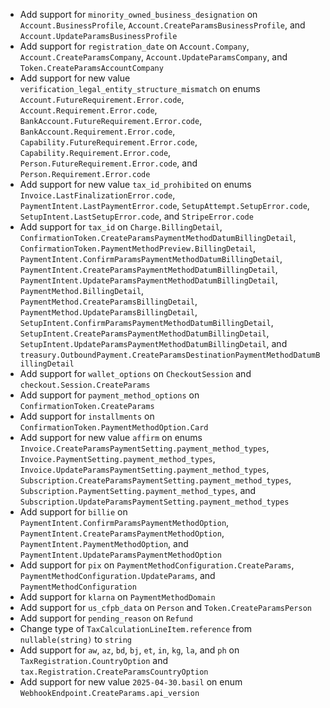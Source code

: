 * Add support for `minority_owned_business_designation` on `Account.BusinessProfile`, `Account.CreateParamsBusinessProfile`, and `Account.UpdateParamsBusinessProfile`
* Add support for `registration_date` on `Account.Company`, `Account.CreateParamsCompany`, `Account.UpdateParamsCompany`, and `Token.CreateParamsAccountCompany`
* Add support for new value `verification_legal_entity_structure_mismatch` on enums `Account.FutureRequirement.Error.code`, `Account.Requirement.Error.code`, `BankAccount.FutureRequirement.Error.code`, `BankAccount.Requirement.Error.code`, `Capability.FutureRequirement.Error.code`, `Capability.Requirement.Error.code`, `Person.FutureRequirement.Error.code`, and `Person.Requirement.Error.code`
* Add support for new value `tax_id_prohibited` on enums `Invoice.LastFinalizationError.code`, `PaymentIntent.LastPaymentError.code`, `SetupAttempt.SetupError.code`, `SetupIntent.LastSetupError.code`, and `StripeError.code`
* Add support for `tax_id` on `Charge.BillingDetail`, `ConfirmationToken.CreateParamsPaymentMethodDatumBillingDetail`, `ConfirmationToken.PaymentMethodPreview.BillingDetail`, `PaymentIntent.ConfirmParamsPaymentMethodDatumBillingDetail`, `PaymentIntent.CreateParamsPaymentMethodDatumBillingDetail`, `PaymentIntent.UpdateParamsPaymentMethodDatumBillingDetail`, `PaymentMethod.BillingDetail`, `PaymentMethod.CreateParamsBillingDetail`, `PaymentMethod.UpdateParamsBillingDetail`, `SetupIntent.ConfirmParamsPaymentMethodDatumBillingDetail`, `SetupIntent.CreateParamsPaymentMethodDatumBillingDetail`, `SetupIntent.UpdateParamsPaymentMethodDatumBillingDetail`, and `treasury.OutboundPayment.CreateParamsDestinationPaymentMethodDatumBillingDetail`
* Add support for `wallet_options` on `CheckoutSession` and `checkout.Session.CreateParams`
* Add support for `payment_method_options` on `ConfirmationToken.CreateParams`
* Add support for `installments` on `ConfirmationToken.PaymentMethodOption.Card`
* Add support for new value `affirm` on enums `Invoice.CreateParamsPaymentSetting.payment_method_types`, `Invoice.PaymentSetting.payment_method_types`, `Invoice.UpdateParamsPaymentSetting.payment_method_types`, `Subscription.CreateParamsPaymentSetting.payment_method_types`, `Subscription.PaymentSetting.payment_method_types`, and `Subscription.UpdateParamsPaymentSetting.payment_method_types`
* Add support for `billie` on `PaymentIntent.ConfirmParamsPaymentMethodOption`, `PaymentIntent.CreateParamsPaymentMethodOption`, `PaymentIntent.PaymentMethodOption`, and `PaymentIntent.UpdateParamsPaymentMethodOption`
* Add support for `pix` on `PaymentMethodConfiguration.CreateParams`, `PaymentMethodConfiguration.UpdateParams`, and `PaymentMethodConfiguration`
* Add support for `klarna` on `PaymentMethodDomain`
* Add support for `us_cfpb_data` on `Person` and `Token.CreateParamsPerson`
* Add support for `pending_reason` on `Refund`
* Change type of `TaxCalculationLineItem.reference` from `nullable(string)` to `string`
* Add support for `aw`, `az`, `bd`, `bj`, `et`, `in`, `kg`, `la`, and `ph` on `TaxRegistration.CountryOption` and `tax.Registration.CreateParamsCountryOption`
* Add support for new value `2025-04-30.basil` on enum `WebhookEndpoint.CreateParams.api_version`